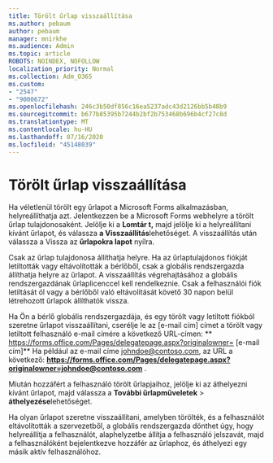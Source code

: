 ```yaml
---
title: Törölt űrlap visszaállítása
ms.author: pebaum
author: pebaum
manager: mnirkhe
ms.audience: Admin
ms.topic: article
ROBOTS: NOINDEX, NOFOLLOW
localization_priority: Normal
ms.collection: Adm_O365
ms.custom:
- "2547"
- "9000672"
ms.openlocfilehash: 246c3b50df856c16ea5237adc43d2126bb5b48b9
ms.sourcegitcommit: b677b85395b7244b2bf2b753468b696b4cf27c8d
ms.translationtype: MT
ms.contentlocale: hu-HU
ms.lasthandoff: 07/16/2020
ms.locfileid: "45148039"
---
```

# <a name="restore-a-deleted-form"></a>Törölt űrlap visszaállítása

Ha véletlenül törölt egy űrlapot a Microsoft Forms alkalmazásban, helyreállíthatja azt. Jelentkezzen be a Microsoft Forms webhelyre a törölt űrlap tulajdonosaként. Jelölje ki a **Lomtár t,** majd jelölje ki a helyreállítani kívánt űrlapot, és válassza **a Visszaállítás**lehetőséget. A visszaállítás után válassza a Vissza az **űrlapokra lapot** nyílra.

Csak az űrlap tulajdonosa állíthatja helyre. Ha az űrlaptulajdonos fiókját letiltották vagy eltávolították a bérlőből, csak a globális rendszergazda állíthatja helyre az űrlapot. A visszaállítás végrehajtásához a globális rendszergazdának űrlaplicenccel kell rendelkeznie. Csak a felhasználói fiók letiltását ól vagy a bérlőből való eltávolítását követő 30 napon belül létrehozott űrlapok állíthatók vissza.

Ha Ön a bérlő globális rendszergazdája, és egy törölt vagy letiltott fiókból szeretne űrlapot visszaállítani, cserélje le az [e-mail cím] címet a törölt vagy letiltott felhasználó e-mail címére a következő URL-címen: ** https://forms.office.com/Pages/delegatepage.aspx?originalowner= [e-mail cím]** Ha például az e-mail címe johndoe@contoso.com, az URL a következő: **https://forms.office.com/Pages/delegatepage.aspx?originalowner=johndoe@contoso.com** . 

Miután hozzáfért a felhasználó törölt űrlapjaihoz, jelölje ki az áthelyezni kívánt űrlapot, majd válassza a **További űrlapműveletek**  >  **áthelyezése**lehetőséget.

Ha olyan űrlapot szeretne visszaállítani, amelyben törölték, és a felhasználót eltávolították a szervezetből, a globális rendszergazda dönthet úgy, hogy helyreállítja a felhasználót, alaphelyzetbe állítja a felhasználó jelszavát, majd a felhasználóként bejelentkezve hozzáfér az űrlaphoz, és áthelyezi egy másik aktív felhasználóhoz. 